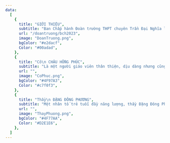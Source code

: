 ```yaml
---
data:
  [
    {
      title: "GIỚI THIỆU",
      subtitle: "Ban Chấp hành Đoàn trường THPT chuyên Trần Đại Nghĩa là một tập thể bao gồm các cán bộ Đoàn trẻ, năng động, sáng tạo và nhiệt huyết cùng nhau chung tay xây dựng môi trường hoạt động Đoàn lành mạnh, chăm lo quyền lợi chính đáng cho các Đoàn viên, thanh niên Trường THPT chuyên Trần Đại Nghĩa.",
      url: "/doantruong/bch2023",
      image: "DoanTruong.png",
      bgColor: "#e2dacf",
      Color: "#00adad",
    },
    {
      title: "Cô\n CHÂU HỒNG PHÚC",
      subtitle: "Là một người giáo viên thân thiện, dịu dàng nhưng cũng không kém phần nhiệt huyết trong các hoạt động, cô Châu Hồng Phúc - Trợ lí thanh niên Trường THPT chuyên Trần Đại Nghĩa luôn là một người hướng dẫn tận tâm cho Ban Chấp hành Đoàn trường trong các hoạt động ngoại khoá.",
      url: "",
      image: "CoPhuc.png",
      bgColor: "#4F97A3",
      Color: "#c7f0f3",
    },
    {
      title: "Thầy\n ĐẶNG ĐÔNG PHƯƠNG",
      subtitle: "Một nhân tố trẻ tuổi đầy năng lượng, thầy Đặng Đông Phương - Giáo viên hỗ trợ công tác Đoàn là người mang đến những ý tưởng mới đột phá cho các công tác Đoàn thêm phần đổi mới, sáng tạo và chỉnh chu trong thời kỳ Chuyển đổi số hiện nay.",
      url: "",
      image: "ThayPhuong.png",
      bgColor: "#4F77AA",
      Color: "#D2E1E6",
    },
  ]
---
```

